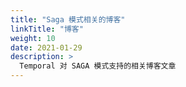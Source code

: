 ```yaml
---
title: "Saga 模式相关的博客"
linkTitle: "博客"
weight: 10
date: 2021-01-29
description: >
  Temporal 对 SAGA 模式支持的相关博客文章
---
```




